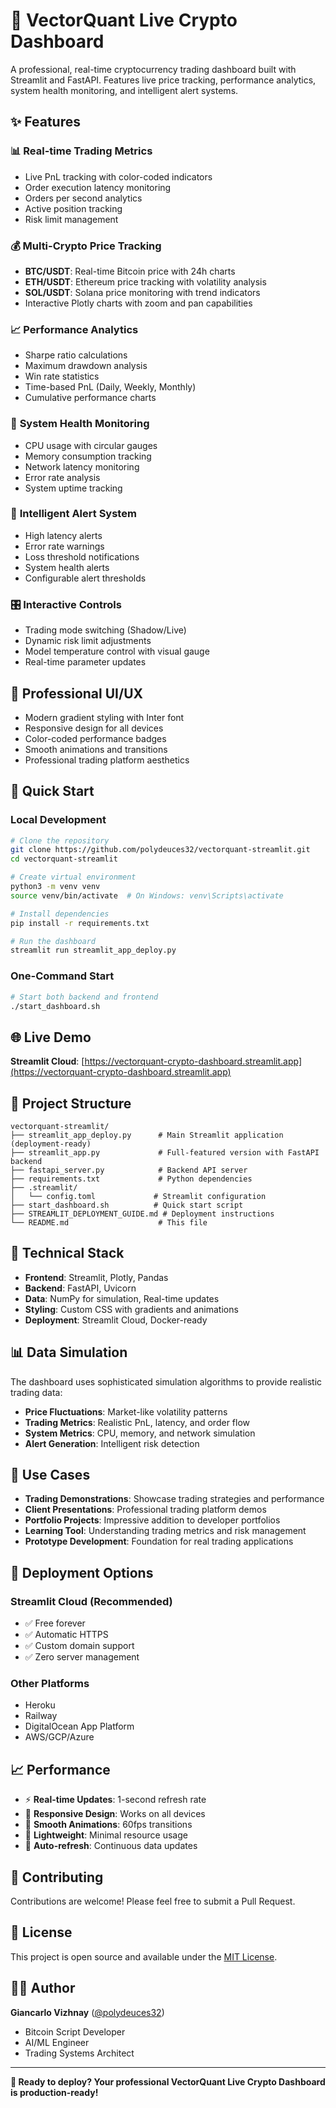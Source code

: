 # 🚀 VectorQuant Live Crypto Dashboard

A professional, real-time cryptocurrency trading dashboard built with Streamlit and FastAPI. Features live price tracking, performance analytics, system health monitoring, and intelligent alert systems.

## ✨ Features

### 📊 **Real-time Trading Metrics**
- Live PnL tracking with color-coded indicators
- Order execution latency monitoring
- Orders per second analytics
- Active position tracking
- Risk limit management

### 💰 **Multi-Crypto Price Tracking**
- **BTC/USDT**: Real-time Bitcoin price with 24h charts
- **ETH/USDT**: Ethereum price tracking with volatility analysis
- **SOL/USDT**: Solana price monitoring with trend indicators
- Interactive Plotly charts with zoom and pan capabilities

### 📈 **Performance Analytics**
- Sharpe ratio calculations
- Maximum drawdown analysis
- Win rate statistics
- Time-based PnL (Daily, Weekly, Monthly)
- Cumulative performance charts

### 🔧 **System Health Monitoring**
- CPU usage with circular gauges
- Memory consumption tracking
- Network latency monitoring
- Error rate analysis
- System uptime tracking

### 🚨 **Intelligent Alert System**
- High latency alerts
- Error rate warnings
- Loss threshold notifications
- System health alerts
- Configurable alert thresholds

### 🎛️ **Interactive Controls**
- Trading mode switching (Shadow/Live)
- Dynamic risk limit adjustments
- Model temperature control with visual gauge
- Real-time parameter updates

## 🎨 **Professional UI/UX**
- Modern gradient styling with Inter font
- Responsive design for all devices
- Color-coded performance badges
- Smooth animations and transitions
- Professional trading platform aesthetics

## 🚀 **Quick Start**

### **Local Development**
```bash
# Clone the repository
git clone https://github.com/polydeuces32/vectorquant-streamlit.git
cd vectorquant-streamlit

# Create virtual environment
python3 -m venv venv
source venv/bin/activate  # On Windows: venv\Scripts\activate

# Install dependencies
pip install -r requirements.txt

# Run the dashboard
streamlit run streamlit_app_deploy.py
```

### **One-Command Start**
```bash
# Start both backend and frontend
./start_dashboard.sh
```

## 🌐 **Live Demo**

**Streamlit Cloud**: [https://vectorquant-crypto-dashboard.streamlit.app](https://vectorquant-crypto-dashboard.streamlit.app)

## 📁 **Project Structure**

```
vectorquant-streamlit/
├── streamlit_app_deploy.py      # Main Streamlit application (deployment-ready)
├── streamlit_app.py             # Full-featured version with FastAPI backend
├── fastapi_server.py            # Backend API server
├── requirements.txt             # Python dependencies
├── .streamlit/
│   └── config.toml             # Streamlit configuration
├── start_dashboard.sh          # Quick start script
├── STREAMLIT_DEPLOYMENT_GUIDE.md # Deployment instructions
└── README.md                    # This file
```

## 🔧 **Technical Stack**

- **Frontend**: Streamlit, Plotly, Pandas
- **Backend**: FastAPI, Uvicorn
- **Data**: NumPy for simulation, Real-time updates
- **Styling**: Custom CSS with gradients and animations
- **Deployment**: Streamlit Cloud, Docker-ready

## 📊 **Data Simulation**

The dashboard uses sophisticated simulation algorithms to provide realistic trading data:
- **Price Fluctuations**: Market-like volatility patterns
- **Trading Metrics**: Realistic PnL, latency, and order flow
- **System Metrics**: CPU, memory, and network simulation
- **Alert Generation**: Intelligent risk detection

## 🎯 **Use Cases**

- **Trading Demonstrations**: Showcase trading strategies and performance
- **Client Presentations**: Professional trading platform demos
- **Portfolio Projects**: Impressive addition to developer portfolios
- **Learning Tool**: Understanding trading metrics and risk management
- **Prototype Development**: Foundation for real trading applications

## 🚀 **Deployment Options**

### **Streamlit Cloud** (Recommended)
- ✅ Free forever
- ✅ Automatic HTTPS
- ✅ Custom domain support
- ✅ Zero server management

### **Other Platforms**
- Heroku
- Railway
- DigitalOcean App Platform
- AWS/GCP/Azure

## 📈 **Performance**

- ⚡ **Real-time Updates**: 1-second refresh rate
- 📱 **Responsive Design**: Works on all devices
- 🎨 **Smooth Animations**: 60fps transitions
- 💾 **Lightweight**: Minimal resource usage
- 🔄 **Auto-refresh**: Continuous data updates

## 🤝 **Contributing**

Contributions are welcome! Please feel free to submit a Pull Request.

## 📄 **License**

This project is open source and available under the [MIT License](LICENSE).

## 👨‍💻 **Author**

**Giancarlo Vizhnay** ([@polydeuces32](https://github.com/polydeuces32))
- Bitcoin Script Developer
- AI/ML Engineer
- Trading Systems Architect

---

**🎉 Ready to deploy? Your professional VectorQuant Live Crypto Dashboard is production-ready!**